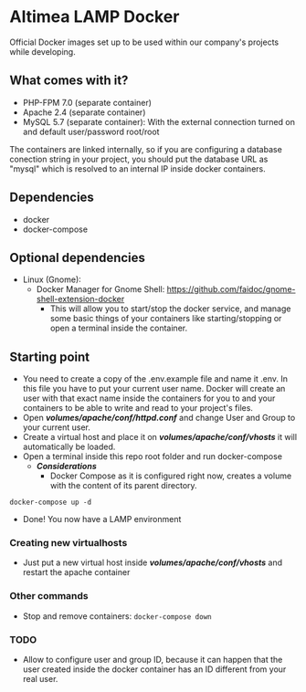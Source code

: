 # Altimea LAMP Docker

Official Docker images set up to be used within our company's projects while developing.

## What comes with it?

* PHP-FPM 7.0 (separate container)
* Apache 2.4 (separate container)
* MySQL 5.7 (separate container): With the external connection turned on and default user/password root/root

The containers are linked internally, so if you are configuring a database conection string in your project, you should put the database URL as "mysql" which is resolved to an internal IP inside docker containers.

## Dependencies

* docker
* docker-compose

## Optional dependencies

* Linux (Gnome):
	* Docker Manager for Gnome Shell: https://github.com/faidoc/gnome-shell-extension-docker
		* This will allow you to start/stop the docker service, and manage some basic things of your containers like starting/stopping or open a terminal inside the container.

## Starting point

* You need to create a copy of the .env.example file and name it .env. In this file you have to put your current user name. Docker will create an user with that exact name inside the containers for you to and your containers to be able to write and read to your project's files.
* Open ***volumes/apache/conf/httpd.conf*** and change User and Group to your current user.
* Create a virtual host and place it on ***volumes/apache/conf/vhosts*** it will automatically be loaded.
* Open a terminal inside this repo root folder and run docker-compose
	* ***Considerations***
		* Docker Compose as it is configured right now, creates a volume with the content of its parent directory.

```docker-compose up -d```
* Done! You now have a LAMP environment

### Creating new virtualhosts

* Just put a new virtual host inside ***volumes/apache/conf/vhosts*** and restart the apache container

### Other commands

* Stop and remove containers: ```docker-compose down```

### TODO

* Allow to configure user and group ID, because it can happen that the user created inside the docker container has an ID different from your real user. 